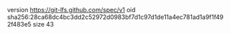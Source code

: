 version https://git-lfs.github.com/spec/v1
oid sha256:28ca68dc4bc3dd2c52972d0983bf7d1c97d1de11a4ec781ad1a9f1f492f483e5
size 43
